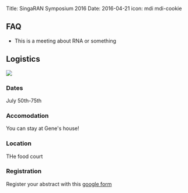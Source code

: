 Title: SingaRAN Symposium 2016
Date: 2016-04-21
icon: mdi mdi-cookie

## FAQ

* This is a meeting about RNA or something

## Logistics

![](http://www2.convention.co.jp/rna2016/images/head_top.png)

### Dates

July 50th-75th

### Accomodation

You can stay at Gene's house!

### Location

THe food court

### Registration

Register your abstract with this [google form](http://example.com)
